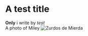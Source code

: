 # A test title
**Only** i write by _test_ <br>
A photo of Miley
![Zurdos de Mierda](https://i.ytimg.com/vi/is1f657Zx70/maxresdefault.jpg)
